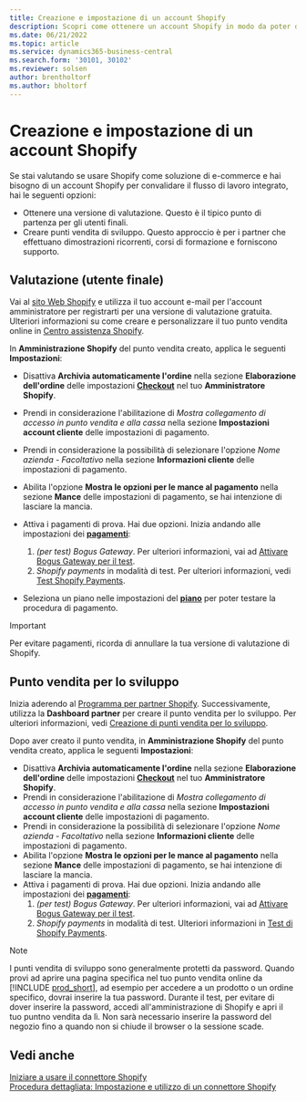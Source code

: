 ```yaml
---
title: Creazione e impostazione di un account Shopify
description: Scopri come ottenere un account Shopify in modo da poter dimostrare il flusso di lavoro per l'integrazione tra Shopify e Business Central.
ms.date: 06/21/2022
ms.topic: article
ms.service: dynamics365-business-central
ms.search.form: '30101, 30102'
ms.reviewer: solsen
author: brentholtorf
ms.author: bholtorf
---
```


# Creazione e impostazione di un account Shopify

Se stai valutando se usare Shopify come soluzione di e-commerce e hai bisogno di un account Shopify per convalidare il flusso di lavoro integrato, hai le seguenti opzioni:

- Ottenere una versione di valutazione. Questo è il tipico punto di partenza per gli utenti finali.  
- Creare punti vendita di sviluppo. Questo approccio è per i partner che effettuano dimostrazioni ricorrenti, corsi di formazione e forniscono supporto.

## Valutazione (utente finale)

Vai al [sito Web Shopify](https://www.shopify.com) e utilizza il tuo account e-mail per l'account amministratore per registrarti per una versione di valutazione gratuita. Ulteriori informazioni su come creare e personalizzare il tuo punto vendita online in [Centro assistenza Shopify](https://help.shopify.com/).

In **Amministrazione Shopify** del punto vendita creato, applica le seguenti **Impostazioni**:

- Disattiva **Archivia automaticamente l'ordine** nella sezione **Elaborazione dell'ordine** delle impostazioni [**Checkout**](https://www.shopify.com/admin/settings/checkout) nel tuo **Amministratore Shopify**.
- Prendi in considerazione l'abilitazione di *Mostra collegamento di accesso in punto vendita e alla cassa* nella sezione **Impostazioni account cliente** delle impostazioni di pagamento.
- Prendi in considerazione la possibilità di selezionare l'opzione *Nome azienda - Facoltativo* nella sezione **Informazioni cliente** delle impostazioni di pagamento.
- Abilita l'opzione **Mostra le opzioni per le mance al pagamento** nella sezione **Mance** delle impostazioni di pagamento, se hai intenzione di lasciare la mancia.
- Attiva i pagamenti di prova. Hai due opzioni. Inizia andando alle impostazioni dei [**pagamenti**](https://www.shopify.com/admin/settings/payments):  
  1. *(per test) Bogus Gateway*. Per ulteriori informazioni, vai ad [Attivare Bogus Gateway per il test](https://help.shopify.com/en/manual/checkout-settings/test-orders#place-a-test-order-by-simulating-a-transaction).
  2. *Shopify payments* in modalità di test. Per ulteriori informazioni, vedi [Test Shopify Payments](https://help.shopify.com/en/manual/payments/shopify-payments/testing-shopify-payments).

- Seleziona un piano nelle impostazioni del [**piano**](https://www.shopify.com/admin/settings/plan) per poter testare la procedura di pagamento.

> [!Important]  
> Per evitare pagamenti, ricorda di annullare la tua versione di valutazione di Shopify.

## Punto vendita per lo sviluppo

Inizia aderendo al [Programma per partner Shopify](https://help.shopify.com/partners/about). Successivamente, utilizza la **Dashboard partner** per creare il punto vendita per lo sviluppo. Per ulteriori informazioni, vedi [Creazione di punti vendita per lo sviluppo](https://help.shopify.com/partners/dashboard/managing-stores/development-stores).

Dopo aver creato il punto vendita, in **Amministrazione Shopify** del punto vendita creato, applica le seguenti **Impostazioni**:

- Disattiva **Archivia automaticamente l'ordine** nella sezione **Elaborazione dell'ordine** delle impostazioni [**Checkout**](https://www.shopify.com/admin/settings/checkout) nel tuo **Amministratore Shopify**.
- Prendi in considerazione l'abilitazione di *Mostra collegamento di accesso in punto vendita e alla cassa* nella sezione **Impostazioni account cliente** delle impostazioni di pagamento.
- Prendi in considerazione la possibilità di selezionare l'opzione *Nome azienda - Facoltativo* nella sezione **Informazioni cliente** delle impostazioni di pagamento.
- Abilita l'opzione **Mostra le opzioni per le mance al pagamento** nella sezione **Mance** delle impostazioni di pagamento, se hai intenzione di lasciare la mancia.
- Attiva i pagamenti di prova. Hai due opzioni. Inizia andando alle impostazioni dei [**pagamenti**](https://www.shopify.com/admin/settings/payments):  
  1. *(per test) Bogus Gateway*. Per ulteriori informazioni, vai ad [Attivare Bogus Gateway per il test](https://help.shopify.com/en/manual/checkout-settings/test-orders#place-a-test-order-by-simulating-a-transaction).
  2. *Shopify payments* in modalità di test. Ulteriori informazioni in [Test di Shopify Payments](https://help.shopify.com/en/manual/payments/shopify-payments/testing-shopify-payments).

> [!Note]  
> I punti vendita di sviluppo sono generalmente protetti da password. Quando provi ad aprire una pagina specifica nel tuo punto vendita online da [!INCLUDE [prod_short](../includes/prod_short.md)], ad esempio per accedere a un prodotto o un ordine specifico, dovrai inserire la tua password. Durante il test, per evitare di dover inserire la password, accedi all'amministrazione di Shopify e apri il tuo puntno vendita da lì. Non sarà necessario inserire la password del negozio fino a quando non si chiude il browser o la sessione scade.  

## Vedi anche

[Iniziare a usare il connettore Shopify](get-started.md)  
[Procedura dettagliata: Impostazione e utilizzo di un connettore Shopify](walkthrough-setting-up-and-using-shopify.md)
